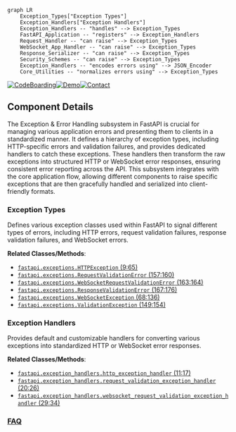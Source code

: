 ```mermaid
graph LR
    Exception_Types["Exception Types"]
    Exception_Handlers["Exception Handlers"]
    Exception_Handlers -- "handles" --> Exception_Types
    FastAPI_Application -- "registers" --> Exception_Handlers
    Request_Handler -- "can raise" --> Exception_Types
    WebSocket_App_Handler -- "can raise" --> Exception_Types
    Response_Serializer -- "can raise" --> Exception_Types
    Security_Schemes -- "can raise" --> Exception_Types
    Exception_Handlers -- "encodes errors using" --> JSON_Encoder
    Core_Utilities -- "normalizes errors using" --> Exception_Types
```
[![CodeBoarding](https://img.shields.io/badge/Generated%20by-CodeBoarding-9cf?style=flat-square)](https://github.com/CodeBoarding/GeneratedOnBoardings)[![Demo](https://img.shields.io/badge/Try%20our-Demo-blue?style=flat-square)](https://www.codeboarding.org/demo)[![Contact](https://img.shields.io/badge/Contact%20us%20-%20contact@codeboarding.org-lightgrey?style=flat-square)](mailto:contact@codeboarding.org)

## Component Details

The Exception & Error Handling subsystem in FastAPI is crucial for managing various application errors and presenting them to clients in a standardized manner. It defines a hierarchy of exception types, including HTTP-specific errors and validation failures, and provides dedicated handlers to catch these exceptions. These handlers then transform the raw exceptions into structured HTTP or WebSocket error responses, ensuring consistent error reporting across the API. This subsystem integrates with the core application flow, allowing different components to raise specific exceptions that are then gracefully handled and serialized into client-friendly formats.

### Exception Types
Defines various exception classes used within FastAPI to signal different types of errors, including HTTP errors, request validation failures, response validation failures, and WebSocket errors.


**Related Classes/Methods**:

- <a href="https://github.com/fastapi/fastapi/blob/master/fastapi/exceptions.py#L9-L65" target="_blank" rel="noopener noreferrer">`fastapi.exceptions.HTTPException` (9:65)</a>
- <a href="https://github.com/fastapi/fastapi/blob/master/fastapi/exceptions.py#L157-L160" target="_blank" rel="noopener noreferrer">`fastapi.exceptions.RequestValidationError` (157:160)</a>
- <a href="https://github.com/fastapi/fastapi/blob/master/fastapi/exceptions.py#L163-L164" target="_blank" rel="noopener noreferrer">`fastapi.exceptions.WebSocketRequestValidationError` (163:164)</a>
- <a href="https://github.com/fastapi/fastapi/blob/master/fastapi/exceptions.py#L167-L176" target="_blank" rel="noopener noreferrer">`fastapi.exceptions.ResponseValidationError` (167:176)</a>
- <a href="https://github.com/fastapi/fastapi/blob/master/fastapi/exceptions.py#L68-L136" target="_blank" rel="noopener noreferrer">`fastapi.exceptions.WebSocketException` (68:136)</a>
- <a href="https://github.com/fastapi/fastapi/blob/master/fastapi/exceptions.py#L149-L154" target="_blank" rel="noopener noreferrer">`fastapi.exceptions.ValidationException` (149:154)</a>


### Exception Handlers
Provides default and customizable handlers for converting various exceptions into standardized HTTP or WebSocket error responses.


**Related Classes/Methods**:

- <a href="https://github.com/fastapi/fastapi/blob/master/fastapi/exception_handlers.py#L11-L17" target="_blank" rel="noopener noreferrer">`fastapi.exception_handlers.http_exception_handler` (11:17)</a>
- <a href="https://github.com/fastapi/fastapi/blob/master/fastapi/exception_handlers.py#L20-L26" target="_blank" rel="noopener noreferrer">`fastapi.exception_handlers.request_validation_exception_handler` (20:26)</a>
- <a href="https://github.com/fastapi/fastapi/blob/master/fastapi/exception_handlers.py#L29-L34" target="_blank" rel="noopener noreferrer">`fastapi.exception_handlers.websocket_request_validation_exception_handler` (29:34)</a>




### [FAQ](https://github.com/CodeBoarding/GeneratedOnBoardings/tree/main?tab=readme-ov-file#faq)